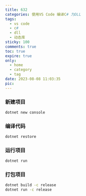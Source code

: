 ```yaml
---
title: 632
categories: 使用VS Code 编译C# 为DLL
tags:
  - vs code
  - c#
  - dll
  - 动态库
sticky: 100
comments: true
toc: true
expire: true
only:
  - home
  - category
  - tag
date: 2023-08-08 11:03:35
pic:
---
```



### 新建项目
```sh
dotnet new console
```

### 编译代码

```sh
dotnet restore 
```

### 运行项目
```sh
dotnet run 
```

### 打包项目

```sh
dotnet build -c release
dotnet run -c release
```